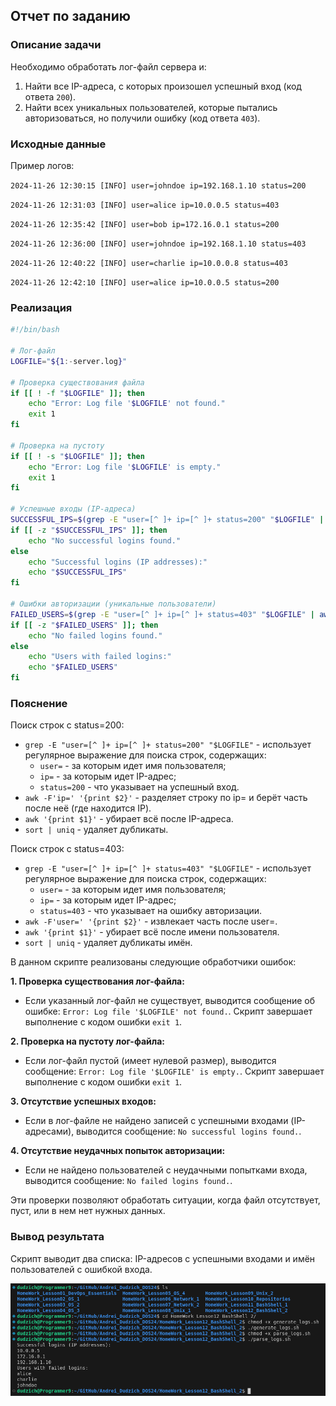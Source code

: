 ## Отчет по заданию

### Описание задачи
Необходимо обработать лог-файл сервера и:
1. Найти все IP-адреса, с которых произошел успешный вход (код ответа `200`).
2. Найти всех уникальных пользователей, которые пытались авторизоваться, но получили ошибку (код ответа `403`).

### Исходные данные
Пример логов:

`2024-11-26 12:30:15 [INFO] user=johndoe ip=192.168.1.10 status=200`

`2024-11-26 12:31:03 [INFO] user=alice ip=10.0.0.5 status=403`

`2024-11-26 12:35:42 [INFO] user=bob ip=172.16.0.1 status=200`

`2024-11-26 12:36:00 [INFO] user=johndoe ip=192.168.1.10 status=403`

`2024-11-26 12:40:22 [INFO] user=charlie ip=10.0.0.8 status=403`

`2024-11-26 12:42:10 [INFO] user=alice ip=10.0.0.5 status=200`

### Реализация

```Bash
#!/bin/bash

# Лог-файл
LOGFILE="${1:-server.log}"

# Проверка существования файла
if [[ ! -f "$LOGFILE" ]]; then
    echo "Error: Log file '$LOGFILE' not found."
    exit 1
fi

# Проверка на пустоту
if [[ ! -s "$LOGFILE" ]]; then
    echo "Error: Log file '$LOGFILE' is empty."
    exit 1
fi

# Успешные входы (IP-адреса)
SUCCESSFUL_IPS=$(grep -E "user=[^ ]+ ip=[^ ]+ status=200" "$LOGFILE" | awk -F'ip=' '{print $2}' | awk '{print $1}' | sort | uniq)
if [[ -z "$SUCCESSFUL_IPS" ]]; then
    echo "No successful logins found."
else
    echo "Successful logins (IP addresses):"
    echo "$SUCCESSFUL_IPS"
fi

# Ошибки авторизации (уникальные пользователи)
FAILED_USERS=$(grep -E "user=[^ ]+ ip=[^ ]+ status=403" "$LOGFILE" | awk -F'user=' '{print $2}' | awk '{print $1}' | sort | uniq)
if [[ -z "$FAILED_USERS" ]]; then
    echo "No failed logins found."
else
    echo "Users with failed logins:"
    echo "$FAILED_USERS"
fi

```

### Пояснение

Поиск строк с status=200:

* `grep -E "user=[^ ]+ ip=[^ ]+ status=200" "$LOGFILE"` - использует регулярное выражение для поиска строк, содержащих:
    * `user=` - за которым идет имя пользователя;
    * `ip=` - за которым идет IP-адрес;
    * `status=200` - что указывает на успешный вход.
* `awk -F'ip=' '{print $2}'` - разделяет строку по ip= и берёт часть после неё (где находится IP).
* `awk '{print $1}'` - убирает всё после IP-адреса.
* `sort | uniq` - удаляет дубликаты.

Поиск строк с status=403:

* `grep -E "user=[^ ]+ ip=[^ ]+ status=403" "$LOGFILE"` - использует регулярное выражение для поиска строк, содержащих:
    * `user=` - за которым идет имя пользователя;
    * `ip=` - за которым идет IP-адрес;
    * `status=403` - что указывает на ошибку авторизации.
* `awk -F'user=' '{print $2}'` - извлекает часть после user=.
* `awk '{print $1}'` - убирает всё после имени пользователя.
* `sort | uniq` - удаляет дубликаты имён.

В данном скрипте реализованы следующие обработчики ошибок:

**1. Проверка существования лог-файла:**

* Если указанный лог-файл не существует, выводится сообщение об ошибке: `Error: Log file '$LOGFILE' not found.`. Скрипт завершает выполнение с кодом ошибки `exit 1`.

**2. Проверка на пустоту лог-файла:**

* Если лог-файл пустой (имеет нулевой размер), выводится сообщение: `Error: Log file '$LOGFILE' is empty.`. Скрипт завершает выполнение с кодом ошибки `exit 1`.

**3. Отсутствие успешных входов:**

* Если в лог-файле не найдено записей с успешными входами (IP-адресами), выводится сообщение: `No successful logins found.`.

**4. Отсутствие неудачных попыток авторизации:**

* Если не найдено пользователей с неудачными попытками входа, выводится сообщение: `No failed logins found.`.

Эти проверки позволяют обработать ситуации, когда файл отсутствует, пуст, или в нем нет нужных данных.

### Вывод результата

Скрипт выводит два списка: IP-адресов с успешными входами и имён пользователей с ошибкой входа.

![alt text](parce.png)
